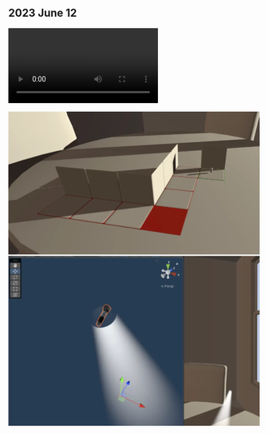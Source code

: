 ## 2023 June 12 

<video controls loop>
  <source src="./img/230612-interaction-optimized.mov" type="video/mp4"></source>
  Your browser does not support the video tag.
</video>

![Cinema4D modules on modules](./img/230612-modules.webp)
![Volumetric light](./img/230612-volumetric-light.webp)

